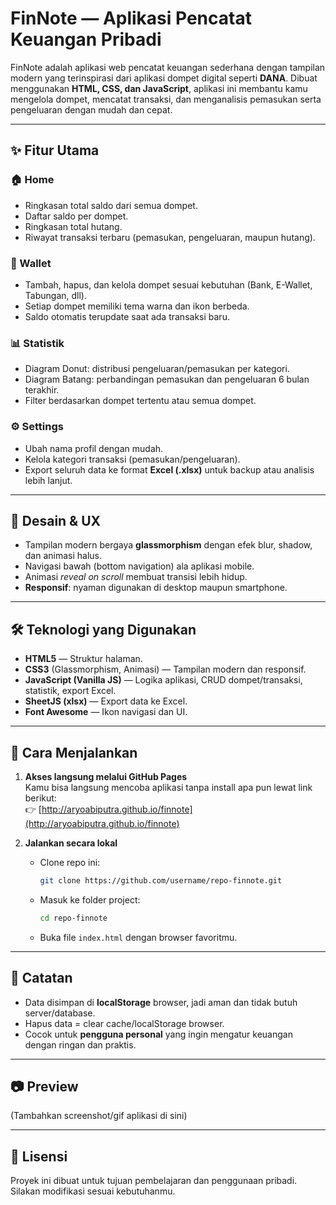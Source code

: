 # FinNote — Aplikasi Pencatat Keuangan Pribadi

FinNote adalah aplikasi web pencatat keuangan sederhana dengan tampilan modern yang terinspirasi dari aplikasi dompet digital seperti **DANA**. Dibuat menggunakan **HTML, CSS, dan JavaScript**, aplikasi ini membantu kamu mengelola dompet, mencatat transaksi, dan menganalisis pemasukan serta pengeluaran dengan mudah dan cepat.

---

## ✨ Fitur Utama

### 🏠 Home
- Ringkasan total saldo dari semua dompet.  
- Daftar saldo per dompet.  
- Ringkasan total hutang.  
- Riwayat transaksi terbaru (pemasukan, pengeluaran, maupun hutang).  

### 👛 Wallet
- Tambah, hapus, dan kelola dompet sesuai kebutuhan (Bank, E-Wallet, Tabungan, dll).  
- Setiap dompet memiliki tema warna dan ikon berbeda.  
- Saldo otomatis terupdate saat ada transaksi baru.  

### 📊 Statistik
- Diagram Donut: distribusi pengeluaran/pemasukan per kategori.  
- Diagram Batang: perbandingan pemasukan dan pengeluaran 6 bulan terakhir.  
- Filter berdasarkan dompet tertentu atau semua dompet.  

### ⚙️ Settings
- Ubah nama profil dengan mudah.  
- Kelola kategori transaksi (pemasukan/pengeluaran).  
- Export seluruh data ke format **Excel (.xlsx)** untuk backup atau analisis lebih lanjut.  

---

## 🎨 Desain & UX
- Tampilan modern bergaya **glassmorphism** dengan efek blur, shadow, dan animasi halus.  
- Navigasi bawah (bottom navigation) ala aplikasi mobile.  
- Animasi *reveal on scroll* membuat transisi lebih hidup.  
- **Responsif**: nyaman digunakan di desktop maupun smartphone.  

---

## 🛠️ Teknologi yang Digunakan
- **HTML5** — Struktur halaman.  
- **CSS3** (Glassmorphism, Animasi) — Tampilan modern dan responsif.  
- **JavaScript (Vanilla JS)** — Logika aplikasi, CRUD dompet/transaksi, statistik, export Excel.  
- **SheetJS (xlsx)** — Export data ke Excel.  
- **Font Awesome** — Ikon navigasi dan UI.  

---

## 🚀 Cara Menjalankan
1. **Akses langsung melalui GitHub Pages**  
   Kamu bisa langsung mencoba aplikasi tanpa install apa pun lewat link berikut:  
   👉 [http://aryoabiputra.github.io/finnote](http://aryoabiputra.github.io/finnote)

2. **Jalankan secara lokal**  
   - Clone repo ini:
     ```bash
     git clone https://github.com/username/repo-finnote.git
     ```
   - Masuk ke folder project:
     ```bash
     cd repo-finnote
     ```
   - Buka file `index.html` dengan browser favoritmu.  

---

## 📌 Catatan
- Data disimpan di **localStorage** browser, jadi aman dan tidak butuh server/database.  
- Hapus data = clear cache/localStorage browser.  
- Cocok untuk **pengguna personal** yang ingin mengatur keuangan dengan ringan dan praktis.  

---

## 📷 Preview
(Tambahkan screenshot/gif aplikasi di sini)  

---

## 📄 Lisensi
Proyek ini dibuat untuk tujuan pembelajaran dan penggunaan pribadi. Silakan modifikasi sesuai kebutuhanmu.  
